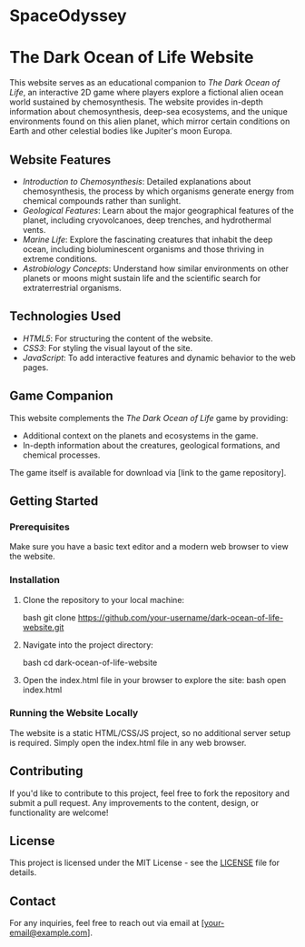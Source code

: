 # SpaceOdyssey
# The Dark Ocean of Life Website

This website serves as an educational companion to *The Dark Ocean of Life*, an interactive 2D game where players explore a fictional alien ocean world sustained by chemosynthesis. The website provides in-depth information about chemosynthesis, deep-sea ecosystems, and the unique environments found on this alien planet, which mirror certain conditions on Earth and other celestial bodies like Jupiter's moon Europa.

## Website Features

- *Introduction to Chemosynthesis*: Detailed explanations about chemosynthesis, the process by which organisms generate energy from chemical compounds rather than sunlight.
- *Geological Features*: Learn about the major geographical features of the planet, including cryovolcanoes, deep trenches, and hydrothermal vents.
- *Marine Life*: Explore the fascinating creatures that inhabit the deep ocean, including bioluminescent organisms and those thriving in extreme conditions.
- *Astrobiology Concepts*: Understand how similar environments on other planets or moons might sustain life and the scientific search for extraterrestrial organisms.
  
## Technologies Used

- *HTML5*: For structuring the content of the website.
- *CSS3*: For styling the visual layout of the site.
- *JavaScript*: To add interactive features and dynamic behavior to the web pages.
  
## Game Companion

This website complements the *The Dark Ocean of Life* game by providing:
- Additional context on the planets and ecosystems in the game.
- In-depth information about the creatures, geological formations, and chemical processes.
  
  
The game itself is available for download via [link to the game repository].

## Getting Started

### Prerequisites

Make sure you have a basic text editor and a modern web browser to view the website.

### Installation

1. Clone the repository to your local machine:

   bash
   git clone https://github.com/your-username/dark-ocean-of-life-website.git
   

2. Navigate into the project directory:

   bash
   cd dark-ocean-of-life-website
   

3. Open the index.html file in your browser to explore the site:
 bash
   open index.html
   

### Running the Website Locally

The website is a static HTML/CSS/JS project, so no additional server setup is required. Simply open the index.html file in any web browser.

## Contributing

If you'd like to contribute to this project, feel free to fork the repository and submit a pull request. Any improvements to the content, design, or functionality are welcome!

## License

This project is licensed under the MIT License - see the [LICENSE](LICENSE) file for details.

## Contact

For any inquiries, feel free to reach out via email at [your-email@example.com].

```

